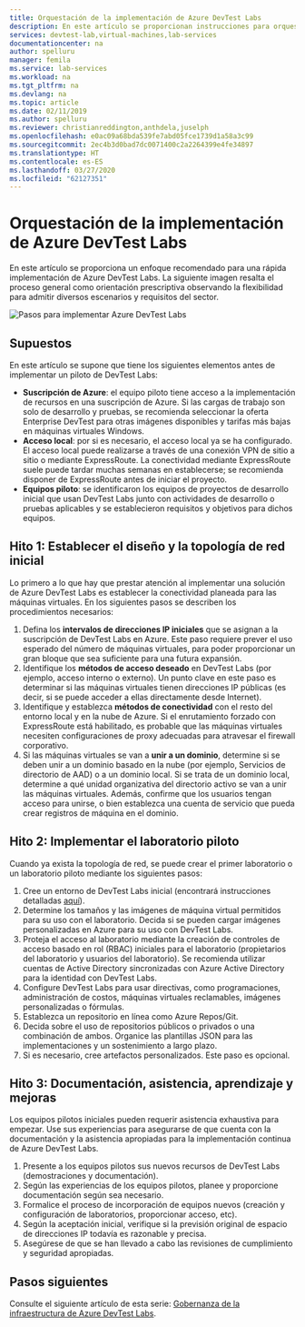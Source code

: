 ```yaml
---
title: Orquestación de la implementación de Azure DevTest Labs
description: En este artículo se proporcionan instrucciones para orquestar la implementación de Azure DevTest Labs en su organización.
services: devtest-lab,virtual-machines,lab-services
documentationcenter: na
author: spelluru
manager: femila
ms.service: lab-services
ms.workload: na
ms.tgt_pltfrm: na
ms.devlang: na
ms.topic: article
ms.date: 02/11/2019
ms.author: spelluru
ms.reviewer: christianreddington,anthdela,juselph
ms.openlocfilehash: e0ac09a68bda539fe7abd05fce1739d1a58a3c99
ms.sourcegitcommit: 2ec4b3d0bad7dc0071400c2a2264399e4fe34897
ms.translationtype: HT
ms.contentlocale: es-ES
ms.lasthandoff: 03/27/2020
ms.locfileid: "62127351"
---
```

# <a name="orchestrate-the-implementation-of-azure-devtest-labs"></a>Orquestación de la implementación de Azure DevTest Labs
En este artículo se proporciona un enfoque recomendado para una rápida implementación de Azure DevTest Labs. La siguiente imagen resalta el proceso general como orientación prescriptiva observando la flexibilidad para admitir diversos escenarios y requisitos del sector.

![Pasos para implementar Azure DevTest Labs](./media/devtest-lab-guidance-orchestrate-implementation/implementation-steps.png)

## <a name="assumptions"></a>Supuestos
En este artículo se supone que tiene los siguientes elementos antes de implementar un piloto de DevTest Labs:

- **Suscripción de Azure**: el equipo piloto tiene acceso a la implementación de recursos en una suscripción de Azure. Si las cargas de trabajo son solo de desarrollo y pruebas, se recomienda seleccionar la oferta Enterprise DevTest para otras imágenes disponibles y tarifas más bajas en máquinas virtuales Windows.
- **Acceso local**: por si es necesario, el acceso local ya se ha configurado. El acceso local puede realizarse a través de una conexión VPN de sitio a sitio o mediante ExpressRoute. La conectividad mediante ExpressRoute suele puede tardar muchas semanas en establecerse; se recomienda disponer de ExpressRoute antes de iniciar el proyecto.
- **Equipos piloto**: se identificaron los equipos de proyectos de desarrollo inicial que usan DevTest Labs junto con actividades de desarrollo o pruebas aplicables y se establecieron requisitos y objetivos para dichos equipos.

## <a name="milestone-1-establish-initial-network-topology-and-design"></a>Hito 1: Establecer el diseño y la topología de red inicial
Lo primero a lo que hay que prestar atención al implementar una solución de Azure DevTest Labs es establecer la conectividad planeada para las máquinas virtuales. En los siguientes pasos se describen los procedimientos necesarios:

1. Defina los **intervalos de direcciones IP iniciales** que se asignan a la suscripción de DevTest Labs en Azure. Este paso requiere prever el uso esperado del número de máquinas virtuales, para poder proporcionar un gran bloque que sea suficiente para una futura expansión.
2. Identifique los **métodos de acceso deseado** en DevTest Labs (por ejemplo, acceso interno o externo). Un punto clave en este paso es determinar si las máquinas virtuales tienen direcciones IP públicas (es decir, si se puede acceder a ellas directamente desde Internet).
3. Identifique y establezca **métodos de conectividad** con el resto del entorno local y en la nube de Azure. Si el enrutamiento forzado con ExpressRoute está habilitado, es probable que las máquinas virtuales necesiten configuraciones de proxy adecuadas para atravesar el firewall corporativo.
4. Si las máquinas virtuales se van a **unir a un dominio**, determine si se deben unir a un dominio basado en la nube (por ejemplo, Servicios de directorio de AAD) o a un dominio local. Si se trata de un dominio local, determine a qué unidad organizativa del directorio activo se van a unir las máquinas virtuales. Además, confirme que los usuarios tengan acceso para unirse, o bien establezca una cuenta de servicio que pueda crear registros de máquina en el dominio.

## <a name="milestone-2-deploy-the-pilot-lab"></a>Hito 2: Implementar el laboratorio piloto
Cuando ya exista la topología de red, se puede crear el primer laboratorio o un laboratorio piloto mediante los siguientes pasos:

1. Cree un entorno de DevTest Labs inicial (encontrará instrucciones detalladas [aquí](https://github.com/Azure/fta-devops/blob/master/devtest-labs/articles/devtest-labs-walkthrough-it.md)).
2. Determine los tamaños y las imágenes de máquina virtual permitidos para su uso con el laboratorio. Decida si se pueden cargar imágenes personalizadas en Azure para su uso con DevTest Labs.
3. Proteja el acceso al laboratorio mediante la creación de controles de acceso basado en rol (RBAC) iniciales para el laboratorio (propietarios del laboratorio y usuarios del laboratorio). Se recomienda utilizar cuentas de Active Directory sincronizadas con Azure Active Directory para la identidad con DevTest Labs.
4. Configure DevTest Labs para usar directivas, como programaciones, administración de costos, máquinas virtuales reclamables, imágenes personalizadas o fórmulas.
5. Establezca un repositorio en línea como Azure Repos/Git.
6. Decida sobre el uso de repositorios públicos o privados o una combinación de ambos. Organice las plantillas JSON para las implementaciones y un sostenimiento a largo plazo.
7. Si es necesario, cree artefactos personalizados. Este paso es opcional. 

## <a name="milestone-3-documentation-support-learn-and-improve"></a>Hito 3: Documentación, asistencia, aprendizaje y mejoras
Los equipos pilotos iniciales pueden requerir asistencia exhaustiva para empezar. Use sus experiencias para asegurarse de que cuenta con la documentación y la asistencia apropiadas para la implementación continua de Azure DevTest Labs.

1. Presente a los equipos pilotos sus nuevos recursos de DevTest Labs (demostraciones y documentación).
2. Según las experiencias de los equipos pilotos, planee y proporcione documentación según sea necesario.
3. Formalice el proceso de incorporación de equipos nuevos (creación y configuración de laboratorios, proporcionar acceso, etc).
4. Según la aceptación inicial, verifique si la previsión original de espacio de direcciones IP todavía es razonable y precisa.
5. Asegúrese de que se han llevado a cabo las revisiones de cumplimiento y seguridad apropiadas.

## <a name="next-steps"></a>Pasos siguientes
Consulte el siguiente artículo de esta serie: [Gobernanza de la infraestructura de Azure DevTest Labs](devtest-lab-guidance-governance-resources.md).

